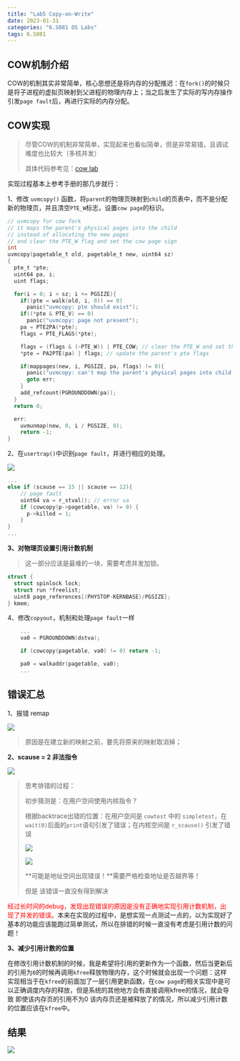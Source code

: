 ```yaml
---
title: "Lab5 Copy-on-Write"
date: 2023-01-31
categories: "6.S081 OS Labs"
tags: 6.S081
---
```


## COW机制介绍

COW的机制其实非常简单，核心思想还是将内存的分配推迟：在`fork()`的时候只是将子进程的虚拟页映射到父进程的物理内存上；当之后发生了实际的写内存操作引发`page fault`后，再进行实际的内存分配。

## COW实现

> 尽管COW的机制非常简单，实现起来也看似简单，但是非常易错，且调试难度也比较大（多核并发）
>
> 具体代码参考见：[cow lab](https://github.com/zhc-njdx/6.S081-Labs/tree/cow)

实现过程基本上参考手册的那几步就行：

1、修改 `uvmcopy()` 函数，将`parent`的物理页映射到`child`的页表中，而不是分配新的物理页，并且清空`PTE_W`标志，设置`cow page`的标识。

```c
// uvmcopy for cow fork
// it maps the parent's physical pages into the child
// instead of allocating the new pages
// and clear the PTE_W flag and set the cow page sign
int
uvmcopy(pagetable_t old, pagetable_t new, uint64 sz)
{
  pte_t *pte;
  uint64 pa, i;
  uint flags;

  for(i = 0; i < sz; i += PGSIZE){
    if((pte = walk(old, i, 0)) == 0)
      panic("uvmcopy: pte should exist");
    if((*pte & PTE_V) == 0)
      panic("uvmcopy: page not present");
    pa = PTE2PA(*pte);
    flags = PTE_FLAGS(*pte);

    flags = (flags & (~PTE_W)) | PTE_COW; // clear the PTE_W and set the cow sign
    *pte = PA2PTE(pa) | flags; // update the parent's pte flags

    if(mappages(new, i, PGSIZE, pa, flags) != 0){
      panic("uvmcopy: can't map the parent's physical pages into child.");
      goto err;
    }
    add_refcount(PGROUNDDOWN(pa));
  }
  return 0;

  err:
    uvmunmap(new, 0, i / PGSIZE, 0);
    return -1;
}
```

2、在`usertrap()`中识别`page fault`，并进行相应的处理。

![](https://my-pictures-repo.obs.cn-east-3.myhuaweicloud.com/my-blog-imgs/image-20230131231225955.png)

```c
...
else if (scause == 15 || scause == 12){
    // page fault
    uint64 va = r_stval(); // error va
    if (cowcopy(p->pagetable, va) != 0) {
      p->killed = 1;
    }
} 
...
```

**3、对物理页设置引用计数机制**

> 这一部分应该是最难的一块，需要考虑并发加锁。

```c
struct {
  struct spinlock lock;
  struct run *freelist;
  uint8 page_references[(PHYSTOP-KERNBASE)/PGSIZE];
} kmem;
```

4、修改`copyout`，机制和处理`page fault`一样

```c
	...
	va0 = PGROUNDDOWN(dstva);

    if (cowcopy(pagetable, va0) != 0) return -1;

    pa0 = walkaddr(pagetable, va0);
	...
```

## 错误汇总

1、报错 remap

![](https://my-pictures-repo.obs.cn-east-3.myhuaweicloud.com/my-blog-imgs/image-20230201113935903.png)

> 原因是在建立新的映射之前，要先将原来的映射取消掉；

**2、scause = 2 非法指令**

![](https://my-pictures-repo.obs.cn-east-3.myhuaweicloud.com/my-blog-imgs/image-20230201124453515.png)

> 思考排错的过程：
>
> 初步猜测是：在用户空间使用内核指令？
>
> 根据backtrace出错的位置：在用户空间是 `cowtest` 中的 `simpletest`，在`wait(0)`后面的`print`语句引发了错误；在内核空间是 `r_scause()` 引发了错误
>
> ![](https://my-pictures-repo.obs.cn-east-3.myhuaweicloud.com/my-blog-imgs/image-20230202162913328.png)
>
> ![](https://my-pictures-repo.obs.cn-east-3.myhuaweicloud.com/my-blog-imgs/image-20230202163324569.png)
>
> **可能是地址空间出现错误！**需要严格检查地址是否越界等！
>
> 但是 该错误一直没有得到解决

<font color='red'>经过长时间的debug，发现出现错误的原因是没有正确地实现引用计数机制，出现了并发的错误。</font>本来在实现的过程中，是想实现一点测试一点的，以为实现好了基本的功能应该能跑过简单测试，所以在排错的时候一直没有考虑是引用计数的问题！

**3、减少引用计数的位置**

在修改引用计数机制的时候，我是希望将引用的更新作为一个函数，然后当更新后的引用为`0`的时候再调用`kfree`释放物理内存，这个时候就会出现一个问题：这样实现相当于在`kfree`的前面加了一层引用更新函数，在`cow page`的相关实现中是可以正确调度内存的释放，但是系统的其他地方会有直接调用kfree的情况，就会导致 即使该内存页的引用不为0 该内存页还是被释放了的情况，所以减少引用计数的位置应该在`kfree`中。

## 结果

![](https://my-pictures-repo.obs.cn-east-3.myhuaweicloud.com/my-blog-imgs/image-20230210104747576.png)